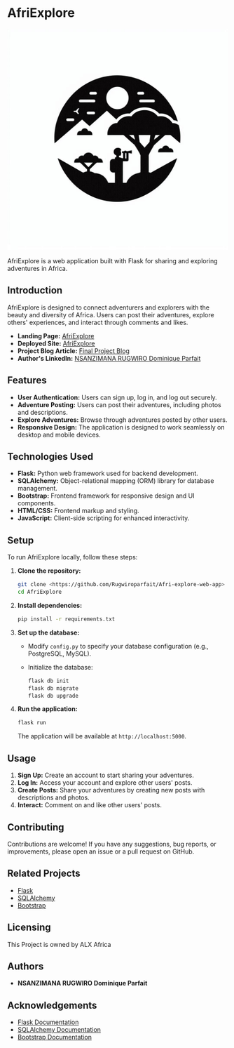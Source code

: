 # AfriExplore

![AfriExplore Logo](website/templates/images/logo.png "AfriExplore Logo")

AfriExplore is a web application built with Flask for sharing and exploring adventures in Africa.

## Introduction

AfriExplore is designed to connect adventurers and explorers with the beauty and diversity of Africa. Users can post their adventures, explore others' experiences, and interact through comments and likes.

- **Landing Page:** [AfriExplore](https://rugwiro.my.canva.site/afri-explore) 
- **Deployed Site:** [AfriExplore](http://54.236.51.195)
- **Project Blog Article:** [Final Project Blog](#)
- **Author's LinkedIn:** [NSANZIMANA RUGWIRO Dominique Parfait](https://www.linkedin.com/in/nsanzimana-rugwiro-dominique-parfait/)

## Features

- **User Authentication:** Users can sign up, log in, and log out securely.
- **Adventure Posting:** Users can post their adventures, including photos and descriptions.
- **Explore Adventures:** Browse through adventures posted by other users.
- **Responsive Design:** The application is designed to work seamlessly on desktop and mobile devices.

## Technologies Used

- **Flask:** Python web framework used for backend development.
- **SQLAlchemy:** Object-relational mapping (ORM) library for database management.
- **Bootstrap:** Frontend framework for responsive design and UI components.
- **HTML/CSS:** Frontend markup and styling.
- **JavaScript:** Client-side scripting for enhanced interactivity.

## Setup

To run AfriExplore locally, follow these steps:

1. **Clone the repository:**

   ```bash
   git clone <https://github.com/Rugwiroparfait/Afri-explore-web-app>
   cd AfriExplore
   ```

2. **Install dependencies:**

   ```bash
   pip install -r requirements.txt
   ```

3. **Set up the database:**

   - Modify `config.py` to specify your database configuration (e.g., PostgreSQL, MySQL).
   - Initialize the database:

     ```bash
     flask db init
     flask db migrate
     flask db upgrade
     ```

4. **Run the application:**

   ```bash
   flask run
   ```

   The application will be available at `http://localhost:5000`.

## Usage

1. **Sign Up:** Create an account to start sharing your adventures.
2. **Log In:** Access your account and explore other users' posts.
3. **Create Posts:** Share your adventures by creating new posts with descriptions and photos.
4. **Interact:** Comment on and like other users' posts.

## Contributing

Contributions are welcome! If you have any suggestions, bug reports, or improvements, please open an issue or a pull request on GitHub.

## Related Projects

- [Flask](https://flask.palletsprojects.com/)
- [SQLAlchemy](https://docs.sqlalchemy.org/)
- [Bootstrap](https://getbootstrap.com/)

## Licensing

This Project is owned by ALX Africa
## Authors

- **NSANZIMANA RUGWIRO Dominique Parfait**

## Acknowledgements

- [Flask Documentation](https://flask.palletsprojects.com/)
- [SQLAlchemy Documentation](https://docs.sqlalchemy.org/)
- [Bootstrap Documentation](https://getbootstrap.com/)
